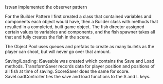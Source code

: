 Istvan implemented the observer pattern

For the Builder Pattern I first created a class that contained variables and components each object would have, then a Builder class with methods that resulted in a completed, built game object. The fish director assigned certain values to variables and components, and the fish spawner takes all that and fully creates the fish in the scene.

The Object Pool uses queues and prefabs to create as many bullets as the player can shoot, but will never go over that amount.

Saving/Loading: ISaveable was created which contains the Save and Load methods. TransformSaver records data for player position and positions of all fish at time of saving. ScoreSaver does the same for score. SaveLoadController ties the save and load functions to the S and L keys.
